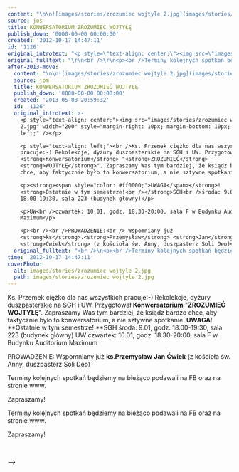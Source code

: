 ```yaml
---
content: "\n\n![images/stories/zrozumiec wojtyle 2.jpg](images/stories/zrozumiec wojtyle 2.jpg)\n\nKs. Przemek ciężko dla nas wszystkich pracuje:-) Rekolekcje, dyżury duszpasterskie na SGH i UW. Przygotował **Konwersatorium** \"**ZROZUMIEĆ** **WOJTYŁĘ**\". Zapraszamy Was tym bardziej, że ksiądz bardzo chce, aby faktycznie było to konwersatorium, a nie sztywne spotkanie.\n**UWAGA**! **Ostatnie w tym semestrze!\n**SGH\nśroda: 9.01, godz. 18.00-19:30, sala 223 (budynek główny)\nUW\nczwartek: 10.01, godz. 18.30-20:00, sala F w Budynku Auditorium Maximum\n\n\nPROWADZENIE:\n Wspomniany już **ks**.**Przemysław** **Jan** **Ćwiek** (z kościoła św. Anny, duszpasterz Soli Deo)\n\n<!--{{intro-break}}-->\n\n\nTerminy kolejnych spotkań będziemy na bieżąco podawali na FB oraz na stronie www.\n\n Zapraszamy!\n\_\n\n\n<!--CONTENT FROM OLD SERVER (jos before 2013): \n\n![images/stories/zrozumiec wojtyle 2.jpg](images/stories/zrozumiec wojtyle 2.jpg)\n\r\nKs. Przemek ciężko dla nas wszystkich pracuje:-) Rekolekcje, dyżury duszpasterskie na SGH i UW. Przygotował **Konwersatorium** \"**ZROZUMIEĆ** **WOJTYŁĘ**\". Zapraszamy Was tym bardziej, że ksiądz bardzo chce, aby faktycznie było to konwersatorium, a nie sztywne spotkanie.\n\r\n\n**UWAGA**! **Ostatnie w tym semestrze!\n**SGH\nśroda: 9.01, godz. 18.00-19:30, sala 223 (budynek główny)\n\r\n\nUW\nczwartek: 10.01, godz. 18.30-20:00, sala F w Budynku Auditorium Maximum\n\r\n\nPROWADZENIE:\n Wspomniany już **ks**.**Przemysław** **Jan** **Ćwiek** (z kościoła św. Anny, duszpasterz Soli Deo)\n\r\n\n<!--{{intro-break}}-->\n\r\n\n\r\nTerminy kolejnych spotkań będziemy na bieżąco podawali na FB oraz na stronie www.\n\n Zapraszamy!\n\r\n\n\_\n\n-->"
source: jos
title: KONWERSATORIUM ZROZUMIEĆ WOJTYŁĘ
publish_down: '0000-00-00 00:00:00'
created: '2012-10-17 14:47:11'
id: '1126'
original_introtext: "<p style=\"text-align: center;\"><img src=\"images/stories/zrozumiec wojtyle 2.jpg\" width=\"200\" style=\"margin-right: 10px; margin-bottom: 10px; float: left;\" /></p>\r\n<p style=\"text-align: left;\"><br />Ks. Przemek ciężko dla nas wszystkich pracuje:-) Rekolekcje, dyżury duszpasterskie na SGH i UW. Przygotował <strong>Konwersatorium</strong> \"<strong>ZROZUMIEĆ</strong> <strong>WOJTYŁĘ</strong>\". Zapraszamy Was tym bardziej, że ksiądz bardzo chce, aby faktycznie było to konwersatorium, a nie sztywne spotkanie.</p>\r\n<p><strong><span style=\"color: #ff0000;\">UWAGA</span></strong>! <strong>Ostatnie w tym semestrze!<br /></strong>SGH<br />środa: 9.01, godz. 18.00-19:30, sala 223 (budynek główny)</p>\r\n<p>UW<br />czwartek: 10.01, godz. 18.30-20:00, sala F w Budynku Auditorium Maximum</p>\r\n<p><br /><br />PROWADZENIE:<br /> Wspomniany już <strong>ks</strong>.<strong>Przemysław</strong> <strong>Jan</strong> <strong>Ćwiek</strong> (z kościoła św. Anny, duszpasterz Soli Deo)</p>\r\n"
original_fulltext: "\r\n<br />\r\n<p><br />Terminy kolejnych spotkań będziemy na bieżąco podawali na FB oraz na stronie www.<br /><br /> Zapraszamy!</p>\r\n<p>\_</p>"
after-2013-move:
  content: "\n\n![images/stories/zrozumiec wojtyle 2.jpg](images/stories/zrozumiec wojtyle 2.jpg)\n\nKs. Przemek ciężko dla nas wszystkich pracuje:-) Rekolekcje, dyżury duszpasterskie na SGH i UW. Przygotował **Konwersatorium** \"**ZROZUMIEĆ** **WOJTYŁĘ**\". Zapraszamy Was tym bardziej, że ksiądz bardzo chce, aby faktycznie było to konwersatorium, a nie sztywne spotkanie.\n**UWAGA**! **Ostatnie w tym semestrze!\n**SGH\nśroda: 9.01, godz. 18.00-19:30, sala 223 (budynek główny)\nUW\nczwartek: 10.01, godz. 18.30-20:00, sala F w Budynku Auditorium Maximum\n\n\nPROWADZENIE:\n Wspomniany już **ks**.**Przemysław** **Jan** **Ćwiek** (z kościoła św. Anny, duszpasterz Soli Deo)\n\n<!--{{intro-break}}-->\n\n\nTerminy kolejnych spotkań będziemy na bieżąco podawali na FB oraz na stronie www.\n\n Zapraszamy!\n\_\n"
  source: jom
  title: KONWERSATORIUM ZROZUMIEĆ WOJTYŁĘ
  publish_down: '0000-00-00 00:00:00'
  created: '2013-05-08 20:59:32'
  id: '1126'
  original_introtext: >-
    <p style="text-align: center;"><img src="images/stories/zrozumiec wojtyle
    2.jpg" width="200" style="margin-right: 10px; margin-bottom: 10px; float:
    left;" /></p>

    <p style="text-align: left;"><br />Ks. Przemek ciężko dla nas wszystkich
    pracuje:-) Rekolekcje, dyżury duszpasterskie na SGH i UW. Przygotował
    <strong>Konwersatorium</strong> "<strong>ZROZUMIEĆ</strong>
    <strong>WOJTYŁĘ</strong>". Zapraszamy Was tym bardziej, że ksiądz bardzo
    chce, aby faktycznie było to konwersatorium, a nie sztywne spotkanie.</p>

    <p><strong><span style="color: #ff0000;">UWAGA</span></strong>!
    <strong>Ostatnie w tym semestrze!<br /></strong>SGH<br />środa: 9.01, godz.
    18.00-19:30, sala 223 (budynek główny)</p>

    <p>UW<br />czwartek: 10.01, godz. 18.30-20:00, sala F w Budynku Auditorium
    Maximum</p>

    <p><br /><br />PROWADZENIE:<br /> Wspomniany już
    <strong>ks</strong>.<strong>Przemysław</strong> <strong>Jan</strong>
    <strong>Ćwiek</strong> (z kościoła św. Anny, duszpasterz Soli Deo)</p>
  original_fulltext: "<br />\n<p><br />Terminy kolejnych spotkań będziemy na bieżąco podawali na FB oraz na stronie www.<br /><br /> Zapraszamy!</p>\n<p>\_</p>"
time: '2012-10-17 14:47:11'
coverPhoto:
  alt: images/stories/zrozumiec wojtyle 2.jpg
  path: images/stories/zrozumiec wojtyle 2.jpg
---
```

Ks. Przemek ciężko dla nas wszystkich pracuje:-) Rekolekcje, dyżury duszpasterskie na SGH i UW. Przygotował **Konwersatorium** "**ZROZUMIEĆ** **WOJTYŁĘ**". Zapraszamy Was tym bardziej, że ksiądz bardzo chce, aby faktycznie było to konwersatorium, a nie sztywne spotkanie.
**UWAGA**! **Ostatnie w tym semestrze!
**SGH
środa: 9.01, godz. 18.00-19:30, sala 223 (budynek główny)
UW
czwartek: 10.01, godz. 18.30-20:00, sala F w Budynku Auditorium Maximum


PROWADZENIE:
 Wspomniany już **ks**.**Przemysław** **Jan** **Ćwiek** (z kościoła św. Anny, duszpasterz Soli Deo)

<!--{{intro-break}}-->


Terminy kolejnych spotkań będziemy na bieżąco podawali na FB oraz na stronie www.

 Zapraszamy!
 


<!--CONTENT FROM OLD SERVER (jos before 2013): 



Ks. Przemek ciężko dla nas wszystkich pracuje:-) Rekolekcje, dyżury duszpasterskie na SGH i UW. Przygotował **Konwersatorium** "**ZROZUMIEĆ** **WOJTYŁĘ**". Zapraszamy Was tym bardziej, że ksiądz bardzo chce, aby faktycznie było to konwersatorium, a nie sztywne spotkanie.


**UWAGA**! **Ostatnie w tym semestrze!
**SGH
środa: 9.01, godz. 18.00-19:30, sala 223 (budynek główny)


UW
czwartek: 10.01, godz. 18.30-20:00, sala F w Budynku Auditorium Maximum


PROWADZENIE:
 Wspomniany już **ks**.**Przemysław** **Jan** **Ćwiek** (z kościoła św. Anny, duszpasterz Soli Deo)


<!--{{intro-break}}-->



Terminy kolejnych spotkań będziemy na bieżąco podawali na FB oraz na stronie www.

 Zapraszamy!


 

-->

<!--{{json:{"created_date":"2012-10-17 14:47:11","publish_down":"0000-00-00 00:00:00","id":"1126"}}}-->